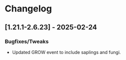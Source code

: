 # Changelog

## [1.21.1-2.6.23] - 2025-02-24
### Bugfixes/Tweaks
- Updated GROW event to include saplings and fungi.

